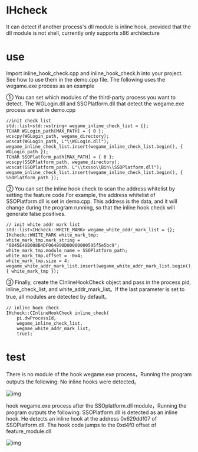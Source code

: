 # IHcheck
It can detect if another process's dll module is inline hook, provided that the dll module is not shell, currently only supports x86 architecture
# use
Import inline_hook_check.cpp and inline_hook_check.h into your project. See how to use them in the demo.cpp file. The following uses the wegame.exe process as an example

① You can set which modules of the third-party process you want to detect. The WGLogin.dll and SSOPlatform.dll that detect the wegame.exe process are set in demo.cpp
```
//init check list
std::list<std::wstring> wegame_inline_check_list = {};
TCHAR WGLogin_path[MAX_PATH] = { 0 };
wcscpy(WGLogin_path, wegame_directory);
wcscat(WGLogin_path, L"\\WGLogin.dll");
wegame_inline_check_list.insert(wegame_inline_check_list.begin(), { WGLogin_path });
TCHAR SSOPlatform_path[MAX_PATH] = { 0 };
wcscpy(SSOPlatform_path, wegame_directory);
wcscat(SSOPlatform_path, L"\\txsso\\Bin\\SSOPlatform.dll");
wegame_inline_check_list.insert(wegame_inline_check_list.begin(), { SSOPlatform_path });
```
② You can set the inline hook check to scan the address whitelist by setting the feature code.For example, the address whitelist of SSOPlatform.dll is set in demo.cpp. This address is the data, and it will change during the program running, so that the inline hook check will generate false positives.

```
// init white addr mark list
std::list<IHcheck::WHITE_MARK> wegame_white_addr_mark_list = {};
IHcheck::WHITE_MARK white_mark_tmp;
white_mark_tmp.mark_string = "8B45E48B008B4DF064890D00000000595f5e5bc9";
white_mark_tmp.module_name = SSOPlatform_path;
white_mark_tmp.offset = -0x4;
white_mark_tmp.size = 4;
wegame_white_addr_mark_list.insert(wegame_white_addr_mark_list.begin(), { white_mark_tmp });
```
③ Finally, create the CInlineHookCheck object and pass in the process pid, inline_check_list, and white_addr_mark_list。If the last parameter is set to true, all modules are detected by default。
```
// inline hook check
IHcheck::CInlineHookCheck inline_check(
    pi.dwProcessId, 
    wegame_inline_check_list, 
    wegame_white_addr_mark_list,
    true);
```
# test
There is no module of the hook wegame.exe process，Running the program outputs the following: No inline hooks were detected。

![img](https://img2023.cnblogs.com/blog/2052882/202306/2052882-20230628161918266-1719341130.png)

hook wegame.exe process after the SSOplatform.dll module，Running the program outputs the following: SSOPlatform.dll is detected as an inline hook. He detects an inline hook at the address 0x629ddf07 of SSOPlatform.dll. The hook code jumps to the 0xd4f0 offset of feature_module.dll

![img](https://img2023.cnblogs.com/blog/2052882/202307/2052882-20230718213430838-663166666.png)

